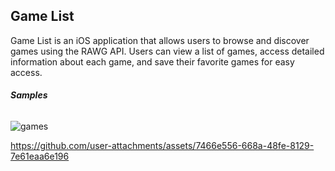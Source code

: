 ## Game List 
Game List is an iOS application that allows users to browse and discover games using the RAWG API. Users can view a list of games, access detailed information about each game, and save their favorite games for easy access.

   ###### **Samples**
  ![games](https://github.com/user-attachments/assets/feb8a331-c38a-4813-8731-e1399ea6bf3d)

  https://github.com/user-attachments/assets/7466e556-668a-48fe-8129-7e61eaa6e196
